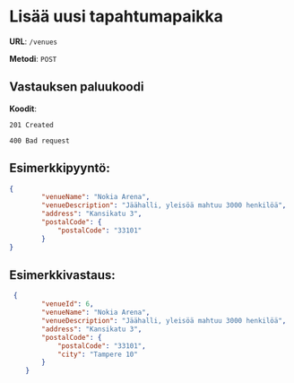 # Lisää uusi tapahtumapaikka

**URL**: `/venues`

**Metodi**: `POST`

## Vastauksen paluukoodi

**Koodit**:

`201 Created`

`400 Bad request`

## Esimerkkipyyntö:

```json
{
        "venueName": "Nokia Arena",
        "venueDescription": "Jäähalli, yleisöä mahtuu 3000 henkilöä",
        "address": "Kansikatu 3",
        "postalCode": {
            "postalCode": "33101"
        }    
}

```

## Esimerkkivastaus:

```json
 {
        "venueId": 6,
        "venueName": "Nokia Arena",
        "venueDescription": "Jäähalli, yleisöä mahtuu 3000 henkilöä",
        "address": "Kansikatu 3",
        "postalCode": {
            "postalCode": "33101",
            "city": "Tampere 10"
        }
    }

```

